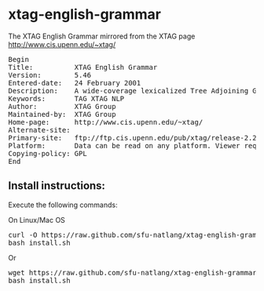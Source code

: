 xtag-english-grammar
====================

The XTAG English Grammar mirrored from the XTAG page http://www.cis.upenn.edu/~xtag/

<pre>
Begin
Title:          XTAG English Grammar
Version:        5.46
Entered-date:   24 February 2001
Description:    A wide-coverage lexicalized Tree Adjoining Grammar for English
Keywords:       TAG XTAG NLP
Author:         XTAG Group <xtag-dev@linc.cis.upenn.edu>
Maintained-by:  XTAG Group <xtag-bugs@linc.cis.upenn.edu>
Home-page:      http://www.cis.upenn.edu/~xtag/
Alternate-site:
Primary-site:   ftp://ftp.cis.upenn.edu/pub/xtag/release-2.24.2001/
Platform:       Data can be read on any platform. Viewer requires Tcl/Tk.
Copying-policy: GPL
End             
</pre>


Install instructions:
--------------------

Execute the following commands:

On Linux/Mac OS
<pre>
curl -O https://raw.github.com/sfu-natlang/xtag-english-grammar/master/install.sh
bash install.sh
</pre>

Or
<pre>
wget https://raw.github.com/sfu-natlang/xtag-english-grammar/master/install.sh
bash install.sh
</pre>

<!--Edit the INSTALL script to reflect the location of perl in
your system.

Run INSTALL in the english directory with the full path of the
directory you have installed the english grammar. For example,

<pre>
% csh INSTALL /mnt/linc/home/anoop/english/
</pre>

The last / in the directory name is important and should not
be omitted.-->

